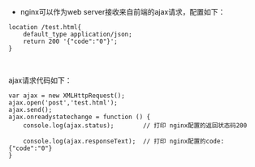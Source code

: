 * nginx可以作为web server接收来自前端的ajax请求，配置如下：
```
location /test.html{ 
    default_type application/json;
    return 200 '{"code":"0"}';
}
```
<br/>

ajax请求代码如下：
```
var ajax = new XMLHttpRequest();
ajax.open('post','test.html');
ajax.send();
ajax.onreadystatechange = function () {
    console.log(ajax.status);        // 打印 nginx配置的返回状态码200
    
    console.log(ajax.responseText);  // 打印 nginx配置的code: {"code":"0"}
}

```